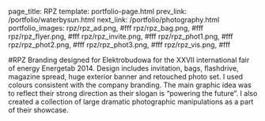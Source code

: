 page_title: RPZ
template: portfolio-page.html
prev_link: /portfolio/waterbysun.html
next_link: /portfolio/photography.html
portfolio_images: rpz/rpz_ad.png, #fff
    rpz/rpz_bag.png, #fff
    rpz/rpz_flyer.png, #fff
    rpz/rpz_invite.png, #fff
    rpz/rpz_phot1.png, #fff
    rpz/rpz_phot2.png, #fff
    rpz/rpz_phot3.png, #fff
    rpz/rpz_vis.png, #fff
    
#RPZ
Branding designed for Elektrobudowa for the XXVII international fair of energy Energetab 2014. 
Design includes invitation, bags, flashdrive, magazine spread, huge exterior banner and retouched photo set. 
I used colours consistent with the company branding. The main graphic idea was to reflect their strong direction as their slogan is “powering the future”. 
I also created a collection of large dramatic photographic manipulations as a part of their showcase. 